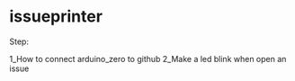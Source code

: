 # issueprinter

Step:

1_How to connect arduino_zero to github
2_Make a led blink when open an issue

